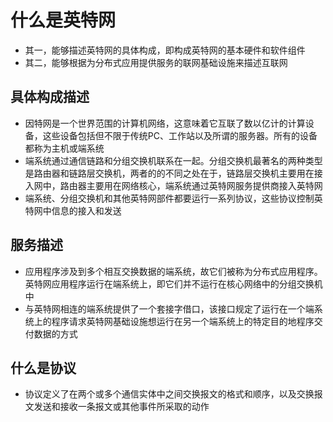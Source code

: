 # 什么是英特网

- 其一，能够描述英特网的具体构成，即构成英特网的基本硬件和软件组件
- 其二，能够根据为分布式应用提供服务的联网基础设施来描述互联网

## 具体构成描述

- 因特网是一个世界范围的计算机网络，这意味着它互联了数以亿计的计算设备，这些设备包括但不限于传统PC、工作站以及所谓的服务器。所有的设备都称为主机或端系统
- 端系统通过通信链路和分组交换机联系在一起。分组交换机最著名的两种类型是路由器和链路层交换机，两者的的不同之处在于，链路层交换机主要用在接入网中，路由器主要用在网络核心，端系统通过英特网服务提供商接入英特网
- 端系统、分组交换机和其他英特网部件都要运行一系列协议，这些协议控制英特网中信息的接入和发送

## 服务描述

- 应用程序涉及到多个相互交换数据的端系统，故它们被称为分布式应用程序。英特网应用程序运行在端系统上，即它们并不运行在核心网络中的分组交换机中
- 与英特网相连的端系统提供了一个套接字借口，该接口规定了运行在一个端系统上的程序请求英特网基础设施想运行在另一个端系统上的特定目的地程序交付数据的方式

## 什么是协议

- 协议定义了在两个或多个通信实体中之间交换报文的格式和顺序，以及交换报文发送和接收一条报文或其他事件所采取的动作

